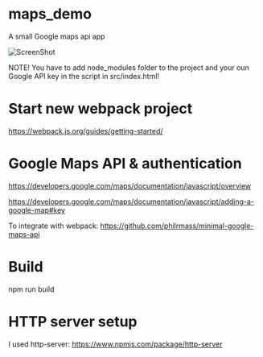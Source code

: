# maps_demo
A small Google maps api app

<img src="https://drive.google.com/file/d/1Gv61pi6_5xBk3q2uKKYY62qJAPTGf7MG/view?usp=sharing" alt="ScreenShot" style="max-width:100%;">

NOTE! You have to add node_modules folder to the project and your oun Google API key in the script in src/index.html!

# Start new webpack project
https://webpack.js.org/guides/getting-started/

# Google Maps API & authentication
https://developers.google.com/maps/documentation/javascript/overview 

https://developers.google.com/maps/documentation/javascript/adding-a-google-map#key

To integrate with webpack:
https://github.com/philrmass/minimal-google-maps-api

# Build
npm run build

# HTTP server setup
I used http-server:
https://www.npmjs.com/package/http-server

